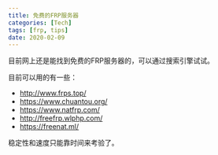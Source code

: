 ```yaml
---
title: 免费的FRP服务器
categories: [Tech]
tags: [frp, tips]
date: 2020-02-09
---
```

目前网上还是能找到免费的FRP服务器的，可以通过搜索引擎试试。

目前可以用的有一些：

- http://www.frps.top/
- https://www.chuantou.org/
- https://www.natfrp.com/
- http://freefrp.wlphp.com/
- https://freenat.ml/

稳定性和速度只能靠时间来考验了。


